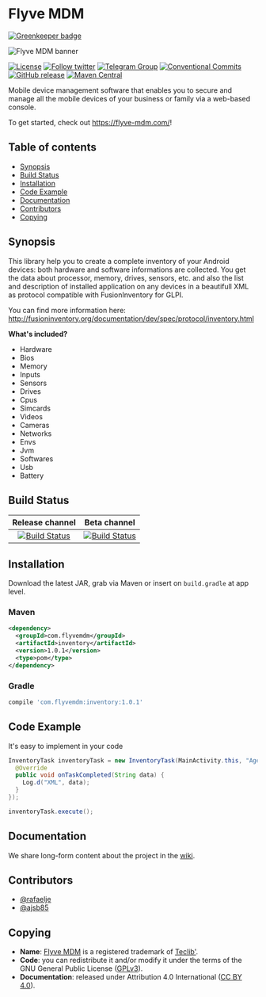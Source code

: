 # Flyve MDM

[![Greenkeeper badge](https://badges.greenkeeper.io/ajsb85/flyve-mdm-android-inventory.svg)](https://greenkeeper.io/)

![Flyve MDM banner](https://user-images.githubusercontent.com/663460/26935464-54267e9c-4c6c-11e7-86df-8cfa6658133e.png)

[![License](https://img.shields.io/github/license/flyve-mdm/flyve-mdm-android-inventory.svg?&label=License)](https://github.com/flyve-mdm/flyve-mdm-android-inventory/blob/master/LICENSE.md)
[![Follow twitter](https://img.shields.io/twitter/follow/FlyveMDM.svg?style=social&label=Twitter&style=flat-square)](https://twitter.com/FlyveMDM)
[![Telegram Group](https://img.shields.io/badge/Telegram-Group-blue.svg)](https://t.me/flyvemdm)
[![Conventional Commits](https://img.shields.io/badge/Conventional%20Commits-1.0.0-yellow.svg)](https://conventionalcommits.org)
[![GitHub release](https://img.shields.io/github/release/flyve-mdm/flyve-mdm-android-inventory.svg)](https://github.com/flyve-mdm/flyve-mdm-android-inventory/releases)
[![Maven Central](https://img.shields.io/maven-central/v/com.flyvemdm/inventory.svg)](https://bintray.com/flyve-mdm/inventory/flyve-mdm-android-inventory/)

Mobile device management software that enables you to secure and manage all the mobile devices of your business or family via a web-based console.

To get started, check out <https://flyve-mdm.com/>!

## Table of contents

* [Synopsis](#synopsis)
* [Build Status](#build-status)
* [Installation](#installation)
* [Code Example](#code-example)
* [Documentation](#documentation)
* [Contributors](#contributors)
* [Copying](#copying)

## Synopsis

This library help you to create a complete inventory of your Android devices: both hardware and software informations are collected. You get the data about processor, memory, drives, sensors, etc. and also the list and description of installed application on any devices in a beautifull XML as protocol compatible with FusionInventory for GLPI.

You can find more information here:
<http://fusioninventory.org/documentation/dev/spec/protocol/inventory.html>

**What's included?**

* Hardware
* Bios
* Memory
* Inputs
* Sensors
* Drives
* Cpus
* Simcards
* Videos
* Cameras
* Networks
* Envs
* Jvm
* Softwares
* Usb
* Battery

## Build Status

| **Release channel** | **Beta channel** |
|:---:|:---:|
| [![Build Status](https://travis-ci.org/flyve-mdm/flyve-mdm-android-inventory.svg?branch=master)](https://travis-ci.org/flyve-mdm/flyve-mdm-android-inventory) | [![Build Status](https://travis-ci.org/flyve-mdm/flyve-mdm-android-inventory.svg?branch=develop)](https://travis-ci.org/flyve-mdm/flyve-mdm-android-inventory) |

## Installation

Download the latest JAR, grab via Maven or insert on `build.gradle` at app level.

### Maven

```xml
<dependency>
  <groupId>com.flyvemdm</groupId>
  <artifactId>inventory</artifactId>
  <version>1.0.1</version>
  <type>pom</type>
</dependency>
```

### Gradle

```groovy
compile 'com.flyvemdm:inventory:1.0.1'
```

## Code Example

It's easy to implement in your code

```java
InventoryTask inventoryTask = new InventoryTask(MainActivity.this, "Agent_v1.0", new InventoryTask.OnTaskCompleted() {
  @Override
  public void onTaskCompleted(String data) {
    Log.d("XML", data);
  }
});

inventoryTask.execute();
```

## Documentation

We share long-form content about the project in the [wiki](https://github.com/flyve-mdm/flyve-mdm-android-inventory/wiki).

## Contributors

* [@rafaelje](https://github.com/rafaelje)
* [@ajsb85](https://github.com/ajsb85)

## Copying

* **Name**: [Flyve MDM](https://flyve-mdm.com/) is a registered trademark of [Teclib'](http://www.teclib-edition.com/en/).
* **Code**: you can redistribute it and/or modify
    it under the terms of the GNU General Public License ([GPLv3](https://www.gnu.org/licenses/gpl-3.0.en.html)).
* **Documentation**: released under Attribution 4.0 International ([CC BY 4.0](https://creativecommons.org/licenses/by/4.0/)).
